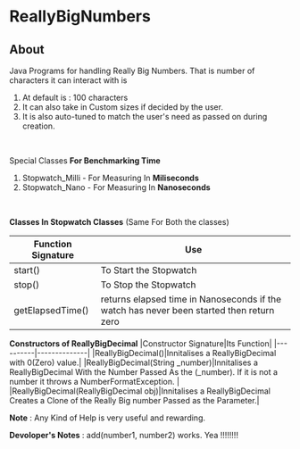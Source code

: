 ﻿# ReallyBigNumbers

## About
Java Programs for handling Really Big Numbers. That is number of characters it can interact with is <br>
1. At default is : 100 characters 
2. It can also take in Custom sizes if decided by the user.
3. It is also auto-tuned to match the user's need as passed on during creation.
<br>

Special Classes  **For Benchmarking Time**
1. Stopwatch_Milli - For Measuring In **Miliseconds**
2. Stopwatch_Nano - For Measuring In **Nanoseconds**
<br>

 **Classes In Stopwatch Classes** (Same For Both the classes)

|Function Signature|Use|
|--------|-------------|
|start()|To Start the Stopwatch|
|stop()|To Stop the Stopwatch|
|getElapsedTime()|returns elapsed time in Nanoseconds if the watch has never been started then return zero|

**Constructors of ReallyBigDecimal**
|Constructor Signature|Its Function|
|----------|--------------|
|ReallyBigDecimal()|Innitalises a ReallyBigDecimal with 0(Zero) value.|
|ReallyBigDecimal(String _number)|Innitalises a ReallyBigDecimal With the Number Passed As the (_number). If it is not a number it throws a NumberFormatException. |
|ReallyBigDecimal(ReallyBigDecimal obj)|Innitalises a ReallyBigDecimal Creates a Clone of the Really Big number Passed as the Parameter.|

**Note** : Any Kind of Help is very useful and rewarding.

**Devoloper's Notes** : add(number1, number2) works. Yea !!!!!!!!
